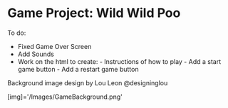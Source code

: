 # Game Project: Wild Wild Poo

To do:

- Fixed Game Over Screen
- Add Sounds
- Work on the html to create:
        - Instructions of how to play
        - Add a start game button
        - Add a restart game button

Background image design by Lou Leon @designinglou

[img]='/Images/GameBackground.png'

